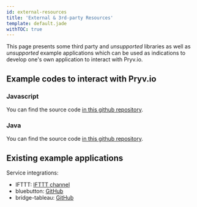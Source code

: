 ```yaml
---
id: external-resources
title: 'External & 3rd-party Resources'
template: default.jade
withTOC: true
---
```


This page presents some third party and _unsupported_ libraries as well as _unsupported_ example applications which can be used as indications to develop one's own application to interact with Pryv.io.

## Example codes to interact with Pryv.io

### Javascript

You can find the source code [in this github repository](https://github.com/pryv/lib-js).

### Java

You can find the source code [in this github repository](https://github.com/pryv/lib-java).

## Existing example applications

Service integrations:

- IFTTT: [IFTTT channel](https://ifttt.com/pryv)
- bluebutton: [GitHub](https://github.com/pryv/service-bluebutton)
- bridge-tableau: [GitHub](https://github.com/pryv/bridge-tableau)
